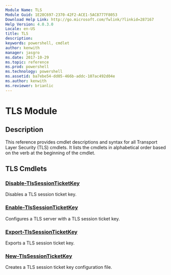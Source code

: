 ```yaml
---
Module Name: TLS
Module Guid: 1E28C697-2370-42F2-ACE1-5AC8777F8053
Download Help Link: http://go.microsoft.com/fwlink/?linkid=287167
Help Version: 4.0.3.0
Locale: en-US
title: TLS
description: 
keywords: powershell, cmdlet
author: kenwith
manager: jasgro
ms.date: 2017-10-29
ms.topic: reference
ms.prod: powershell
ms.technology: powershell
ms.assetid: ba7ebe54-dd05-466b-addc-107ac492d04e
ms.author: kenwith
ms.reviewer: brianlic
---
```


# TLS Module
## Description
This reference provides cmdlet descriptions and syntax for all Transport Layer Security (TLS) cmdlets. It lists the cmdlets in alphabetical order based on the verb at the beginning of the cmdlet.

## TLS Cmdlets
### [Disable-TlsSessionTicketKey](./Disable-TlsSessionTicketKey.md)
Disables a TLS session ticket key.

### [Enable-TlsSessionTicketKey](./Enable-TlsSessionTicketKey.md)
Configures a TLS server with a TLS session ticket key.

### [Export-TlsSessionTicketKey](./Export-TlsSessionTicketKey.md)
Exports a TLS session ticket key.

### [New-TlsSessionTicketKey](./New-TlsSessionTicketKey.md)
Creates a TLS session ticket key configuration file.

